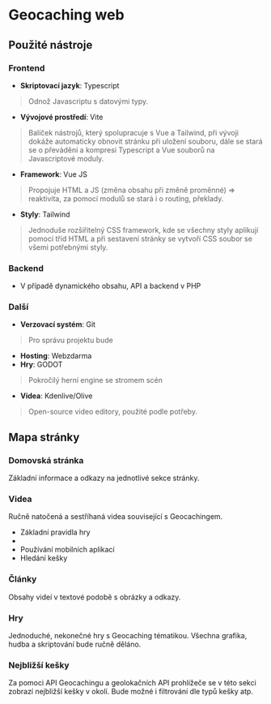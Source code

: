 
# Geocaching web

## Použité nástroje
### Frontend
* **Skriptovací jazyk**: Typescript
> Odnož Javascriptu s datovými typy.
* **Vývojové prostředí**: Vite
> Balíček nástrojů, který spolupracuje s Vue a Tailwind, při vývoji dokáže automaticky obnovit stránku při uložení souboru, dále se stará se o převádění a kompresi Typescript a Vue souborů na Javascriptové moduly.
* **Framework**: Vue JS
> Propojuje HTML a JS (změna obsahu při změně proměnné) => reaktivita, za pomocí modulů se stará i o routing, překlady.
* **Styly**: Tailwind
>Jednoduše rozšiřitelný CSS framework, kde se všechny styly aplikují pomocí tříd HTML a při sestavení stránky se vytvoří CSS soubor se všemi potřebnými styly.
### Backend
* V případě dynamického obsahu, API a backend v PHP
### Další
* **Verzovací systém**: Git
> Pro správu projektu bude 
* **Hosting**: Webzdarma
* **Hry**: GODOT
> Pokročilý herní engine se stromem scén
* **Videa**: Kdenlive/Olive
> Open-source video editory, použité podle potřeby.
> 

## Mapa stránky
### Domovská stránka
Základní informace a odkazy na jednotlivé sekce stránky.
### Videa
Ručně natočená a sestříhaná videa související s Geocachingem.
* Základní pravidla hry
* 
* Používání mobilních aplikací
* Hledání kešky
### Články
Obsahy videí v textové podobě s obrázky a odkazy.
### Hry
Jednoduché, nekonečné hry s Geocaching tématikou. Všechna grafika, hudba a skriptování bude ručně děláno. 
### Nejbližší kešky
Za pomoci API Geocachingu a geolokačních API prohlížeče se v této sekci zobrazí nejbližší kešky v okolí. Bude možné i filtrování dle typů kešky atp.
